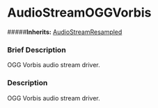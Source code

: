 #  AudioStreamOGGVorbis  
#####**Inherits:** [AudioStreamResampled](class_audiostreamresampled)

###  Brief Description  
OGG Vorbis audio stream driver.

###  Description  
OGG Vorbis audio stream driver.

